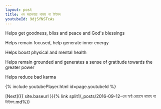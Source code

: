 ```yaml
---
layout: post
title: ওম মহাবলায়া নামায গা টাইমস
youtubeId: 9djSfNSTcAs
---
```

 
 
Helps get goodness, bliss and peace and God's blessings
 
Helps remain focused, help generate inner energy 
 
Helps boost physical and mental health 
 
Helps remain grounded and generates a sense of gratitude towards the greater power 
 
Helps reduce bad karma
 
 
 
 


{% include youtubePlayer.html id=page.youtubeId %}
 
[Next]({{ site.baseurl }}{% link  split1/_posts/2016-09-12-ওম স্বর্ণা রেহাসে নামায গা টাইমস.md%})
 
